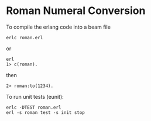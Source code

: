 # Roman Numeral Conversion

To compile the erlang code into a beam file

	erlc roman.erl

or

	erl
	1> c(roman).

then

	2> roman:to(1234).


To run unit tests (eunit):

	erlc -DTEST roman.erl
	erl -s roman test -s init stop
